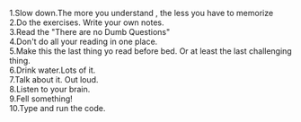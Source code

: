 1.Slow down.The more you understand , the less you have to memorize<br/>
2.Do the exercises. Write your own notes. <br/>
3.Read the "There are no Dumb Questions" <br/>
4.Don't do all your reading in one place. <br/>
5.Make this the last thing yo read before bed. Or at least the last challenging thing. <br/>
6.Drink water.Lots of it. <br/>
7.Talk about it. Out loud. <br/>
8.Listen to your brain. <br/>
9.Fell something! <br/>
10.Type and run the code.<br/> 
